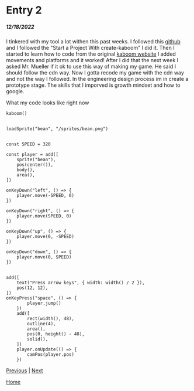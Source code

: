 # Entry 2
##### 12/18/2022

I tinkered with my tool a lot withen this past weeks. I followed this [github](https://github.com/replit/kaboom) and I followed the "Start a Project With create-kaboom" I did it. Then I started to learn how to code from the original [kaboom website](https://kaboomjs.com) I added movements and platforms and it worked! After I did that the next week I asked Mr. Mueller if it ok to use this way of making my game. He said I should follow the cdn way. Now I gotta recode my game with the cdn way and not the way I followed. In the engineering design process im in create a prototype stage. The skills that I imporved is growth mindset and how to google. 


What my code looks like right now

``` 
kaboom()


loadSprite("bean", "/sprites/bean.png")


const SPEED = 320

const player = add([
	sprite("bean"),
	pos(center()),
	body(),
	area(),
])

onKeyDown("left", () => {
	player.move(-SPEED, 0)
})

onKeyDown("right", () => {
	player.move(SPEED, 0)
})

onKeyDown("up", () => {
	player.move(0, -SPEED)
})

onKeyDown("down", () => {
	player.move(0, SPEED)
})


add([
	text("Press arrow keys", { width: width() / 2 }),
	pos(12, 12),
])
onKeyPress("space", () => {
	    player.jump()
	})
	add([
		rect(width(), 48),
		outline(4),
		area(),
		pos(0, height() - 48),
		solid(),
	])
	player.onUpdate(() => {
		camPos(player.pos)
	})
```

[Previous](entry01.md) | [Next](entry03.md)

[Home](../README.md)

